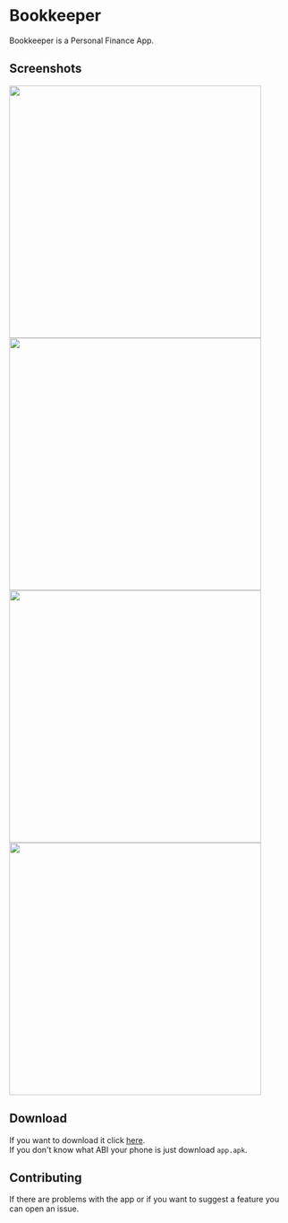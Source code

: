 # Bookkeeper

Bookkeeper is a Personal Finance App.

## Screenshots

<img src="https://i.imgur.com/xW1sW4n.png" width=450> <img src="https://i.imgur.com/DqqEKvC.png" width=450>
<img src="https://i.imgur.com/NLh4QTM.png" width=450> <img src="https://i.imgur.com/TbsPv3w.png" width=450>

## Download

If you want to download it click [here](https://github.com/francescovallone/Bookkeeper/releases/tag/v0.0.2%2B5).<br>
If you don't know what ABI your phone is just download `app.apk`.

## Contributing

If there are problems with the app or if you want to suggest a feature you can open an issue.
